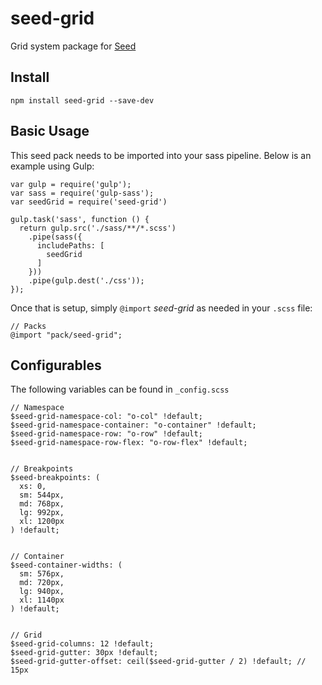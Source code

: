# seed-grid
Grid system package for [Seed](https://github.com/helpscout/seed)

## Install
```
npm install seed-grid --save-dev
```

## Basic Usage
This seed pack needs to be imported into your sass pipeline. Below is an example using Gulp:

```
var gulp = require('gulp');
var sass = require('gulp-sass');
var seedGrid = require('seed-grid')

gulp.task('sass', function () {
  return gulp.src('./sass/**/*.scss')
    .pipe(sass({
      includePaths: [
        seedGrid
      ]
    }))
    .pipe(gulp.dest('./css'));
});
```

Once that is setup, simply `@import` *seed-grid* as needed in your `.scss` file:

```
// Packs
@import "pack/seed-grid";
```

## Configurables

The following variables can be found in `_config.scss`
```
// Namespace
$seed-grid-namespace-col: "o-col" !default;
$seed-grid-namespace-container: "o-container" !default;
$seed-grid-namespace-row: "o-row" !default;
$seed-grid-namespace-row-flex: "o-row-flex" !default;


// Breakpoints
$seed-breakpoints: (
  xs: 0,
  sm: 544px,
  md: 768px,
  lg: 992px,
  xl: 1200px
) !default;


// Container
$seed-container-widths: (
  sm: 576px,
  md: 720px,
  lg: 940px,
  xl: 1140px
) !default;


// Grid
$seed-grid-columns: 12 !default;
$seed-grid-gutter: 30px !default;
$seed-grid-gutter-offset: ceil($seed-grid-gutter / 2) !default; // 15px

```
